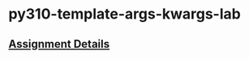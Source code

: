 # py310-template-args-kwargs-lab 

## [Assignment Details](https://uwpce-pythoncert.github.io/ProgrammingInPython/exercises/args_kwargs_lab.html#args-and-kwargs-lab)
